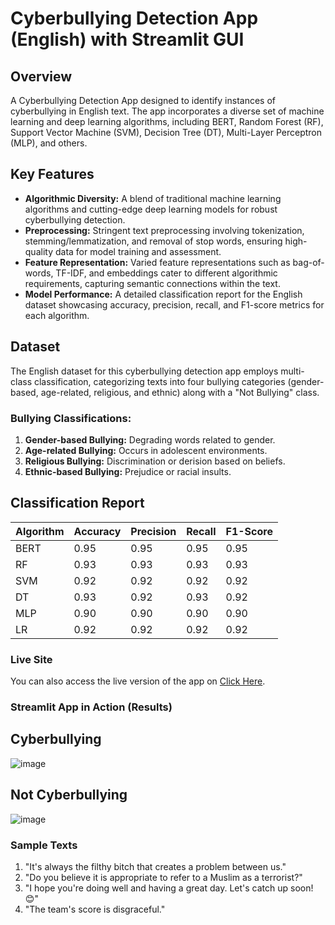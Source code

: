 # Cyberbullying Detection App (English) with Streamlit GUI

## Overview

A Cyberbullying Detection App designed to identify instances of cyberbullying in English text. The app incorporates a diverse set of machine learning and deep learning algorithms, including BERT, Random Forest (RF), Support Vector Machine (SVM), Decision Tree (DT), Multi-Layer Perceptron (MLP), and others.

## Key Features

- **Algorithmic Diversity:** A blend of traditional machine learning algorithms and cutting-edge deep learning models for robust cyberbullying detection.
- **Preprocessing:** Stringent text preprocessing involving tokenization, stemming/lemmatization, and removal of stop words, ensuring high-quality data for model training and assessment.
- **Feature Representation:** Varied feature representations such as bag-of-words, TF-IDF, and embeddings cater to different algorithmic requirements, capturing semantic connections within the text.
- **Model Performance:** A detailed classification report for the English dataset showcasing accuracy, precision, recall, and F1-score metrics for each algorithm.

## Dataset

The English dataset for this cyberbullying detection app employs multi-class classification, categorizing texts into four bullying categories (gender-based, age-related, religious, and ethnic) along with a "Not Bullying" class.

### Bullying Classifications:

1. **Gender-based Bullying:** Degrading words related to gender.
2. **Age-related Bullying:** Occurs in adolescent environments.
3. **Religious Bullying:** Discrimination or derision based on beliefs.
4. **Ethnic-based Bullying:** Prejudice or racial insults.

## Classification Report

| Algorithm | Accuracy | Precision | Recall | F1-Score |
|-----------|----------|-----------|--------|----------|
| BERT      | 0.95     | 0.95      | 0.95   | 0.95     |
| RF        | 0.93     | 0.93      | 0.93   | 0.93     |
| SVM       | 0.92     | 0.92      | 0.92   | 0.92     |
| DT        | 0.93     | 0.92      | 0.93   | 0.92     |
| MLP       | 0.90     | 0.90      | 0.90   | 0.90     |
| LR        | 0.92     | 0.92      | 0.92   | 0.92     |



### Live Site

You can also access the live version of the app on [Click Here](https://huggingface.co/spaces/Amiruzzaman/cbEnglish).


### Streamlit App in Action (Results)
## Cyberbullying
![image](https://github.com/amiruzzaman1/Cyberbullying-Detection-English/assets/68743925/befc7fda-0d68-4308-b5f5-0724b00d9722)


## Not Cyberbullying
![image](https://github.com/amiruzzaman1/Cyberbullying-Detection-English/assets/68743925/8961b1a3-c68c-4edd-8075-d907c19180ef)



### Sample Texts

1. "It's always the filthy bitch that creates a problem between us."
2. "Do you believe it is appropriate to refer to a Muslim as a terrorist?"
3. "I hope you're doing well and having a great day. Let's catch up soon! 😊"
4. "The team's score is disgraceful."
